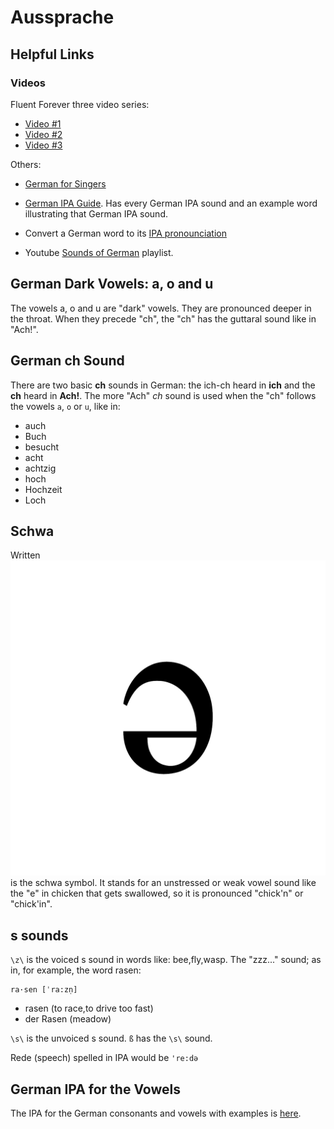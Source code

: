 # Aussprache

## Helpful Links

### Videos

Fluent Forever three video series:

- [Video #1](https://www.youtube.com/watch?v=mzrLZi6fipA)
- [Video #2](https://www.youtube.com/watch?v=kEHfUKJ_yms)
- [Video #3](https://www.youtube.com/watch?v=Pg2NMEONKxk)

Others:

- [German for Singers](https://www.youtube.com/@GermanforSingers)

- [German IPA Guide](https://blog.collinsdictionary.com/ipa-pronunciation-guide-german/). Has every German IPA sound and an example word
  illustrating that German IPA sound.

- Convert a German word to its [IPA pronounciation](https://unalengua.com/ipa?ttsLocale=de-DE&voiceId=Marlene&sl=de)

- Youtube [Sounds of German](https://www.youtube.com/playlist?list=PLM9N2zvFTBQ-ZEbNEiOQh1mtYTQ9Ybk4a) playlist. 

## German Dark Vowels: a, o and u

The vowels a, o and u are "dark" vowels. They are pronounced deeper in the throat. When they precede "ch", the "ch" has
the guttaral sound like in "Ach!".

## German ch Sound

There are two basic **ch** sounds in German: the ich-ch heard in **ich** and the **ch** heard in **Ach!**. The more "Ach" *ch* sound is used
when the "ch" follows the vowels `a`, `o` or `u`, like in:

- auch
- Buch
- besucht
- acht
- achtzig
- hoch
- Hochzeit
- Loch

## Schwa

Written ![schwa](images/schwa.jpg) is the schwa symbol. It stands for an unstressed or weak vowel sound like the "e" in chicken that gets swallowed, so it
is pronounced "chick'n" or "chick'in".

## s sounds

`\z\` is the voiced s sound in words like: bee,fly,wasp. The "zzz..." sound; as in, for example, the word rasen:

```
ra·sen [ˈra:zn̩]
```

- rasen (to race,to drive too fast)
- der Rasen (meadow)

`\s\` is the unvoiced s sound. `ß` has the `\s\` sound.

Rede (speech) spelled in IPA would be `'re:də`

## German IPA for the Vowels

The IPA for the German consonants and vowels with examples is [here](https://en.wikipedia.org/wiki/Help:IPA/Standard_German). 
